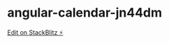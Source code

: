 # angular-calendar-jn44dm

[Edit on StackBlitz ⚡️](https://stackblitz.com/edit/angular-calendar-jn44dm)